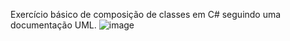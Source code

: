 Exercício básico de composição de classes em C# seguindo uma documentação UML.
![image](https://user-images.githubusercontent.com/90118977/168198526-294e25ab-604e-4ce6-8ac4-d98ef8a9ca18.png)
